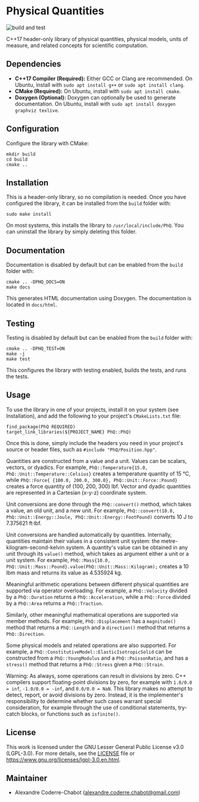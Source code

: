 # Physical Quantities
![build and test](https://github.com/acodcha/PhysicalQuantities/workflows/build%20and%20test/badge.svg?branch=master)

C++17 header-only library of physical quantities, physical models, units of measure, and related concepts for scientific computation.

## Dependencies
- **C++17 Compiler (Required):** Either GCC or Clang are recommended. On Ubuntu, install with `sudo apt install g++` or `sudo apt install clang`.
- **CMake (Required):** On Ubuntu, install with `sudo apt install cmake`.
- **Doxygen (Optional):** Doxygen can optionally be used to generate documentation. On Ubuntu, install with `sudo apt install doxygen graphviz texlive`.

## Configuration
Configure the library with CMake:

```
mkdir build
cd build
cmake ..
```

## Installation
This is a header-only library, so no compilation is needed. Once you have configured the library, it can be installed from the `build` folder with:

```
sudo make install
```

On most systems, this installs the library to `/usr/local/include/PhQ`. You can uninstall the library by simply deleting this folder.

## Documentation
Documentation is disabled by default but can be enabled from the `build` folder with:

```
cmake .. -DPHQ_DOCS=ON
make docs
```

This generates HTML documentation using Doxygen. The documentation is located in `docs/html`.

## Testing
Testing is disabled by default but can be enabled from the `build` folder with:

```
cmake .. -DPHQ_TEST=ON
make -j
make test
```

This configures the library with testing enabled, builds the tests, and runs the tests.

## Usage
To use the library in one of your projects, install it on your system (see Installation), and add the following to your project's `CMakeLists.txt` file:

```
find_package(PhQ REQUIRED)
target_link_libraries(${PROJECT_NAME} PhQ::PhQ)
```

Once this is done, simply include the headers you need in your project's source or header files, such as `#include "PhQ/Position.hpp"`.

Quantities are constructed from a value and a unit. Values can be scalars, vectors, or dyadics. For example, `PhQ::Temperature{15.0, PhQ::Unit::Temperature::Celsius}` creates a temperature quantity of 15 °C, while `PhQ::Force{ {100.0, 200.0, 300.0}, PhQ::Unit::Force::Pound}` creates a force quantity of (100, 200, 300) lbf. Vector and dyadic quantities are represented in a Cartesian (x-y-z) coordinate system.

Unit conversions are done through the `PhQ::convert()` method, which takes a value, an old unit, and a new unit. For example, `PhQ::convert(10.0, PhQ::Unit::Energy::Joule, PhQ::Unit::Energy::FootPound)` converts 10 J to 7.375621 ft·lbf.

Unit conversions are handled automatically by quantities. Internally, quantities maintain their values in a consistent unit system: the metre-kilogram-second-kelvin system. A quantity's value can be obtained in any unit through its `value()` method, which takes as argument either a unit or a unit system. For example, `PhQ::Mass{10.0, PhQ::Unit::Mass::Pound}.value(PhQ::Unit::Mass::Kilogram);` creates a 10 lbm mass and returns its value as 4.535924 kg.

Meaningful arithmetic operations between different physical quantities are supported via operator overloading. For example, a `PhQ::Velocity` divided by a `PhQ::Duration` returns a `PhQ::Acceleration`, while a `PhQ::Force` divided by a `PhQ::Area` returns a `PhQ::Traction`.

Similarly, other meaningful mathematical operations are supported via member methods. For example, `PhQ::Displacement` has a `magnitude()` method that returns a `PhQ::Length` and a `direction()` method that returns a `PhQ::Direction`.

Some physical models and related operations are also supported. For example, a `PhQ::ConstitutiveModel::ElasticIsotropicSolid` can be constructed from a `PhQ::YoungModulus` and a `PhQ::PoissonRatio`, and has a `stress()` method that returns a `PhQ::Stress` given a `PhQ::Strain`.

Warning: As always, some operations can result in divisions by zero. C++ compilers support floating-point divisions by zero, for example with `1.0/0.0 = inf`, `-1.0/0.0 = -inf`, and `0.0/0.0 = NaN`. This library makes no attempt to detect, report, or avoid divisions by zero. Instead, it is the implementer's responsibility to determine whether such cases warrant special consideration, for example through the use of conditional statements, try-catch blocks, or functions such as `isfinite()`.

## License
This work is licensed under the GNU Lesser General Public License v3.0 (LGPL-3.0). For more details, see the [LICENSE](LICENSE) file or <https://www.gnu.org/licenses/lgpl-3.0.en.html>.

## Maintainer
- Alexandre Coderre-Chabot (<alexandre.coderre.chabot@gmail.com>)

